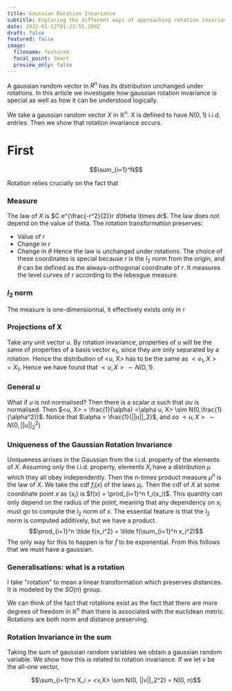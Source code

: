 ```yaml
---
title: Gaussian Rotation Invariance
subtitle: Exploring the different ways of approaching rotation invariance
date: 2022-01-12T01:23:55.209Z
draft: false
featured: false
image:
  filename: featured
  focal_point: Smart
  preview_only: false
---
```

A gaussian random vector in $R^n$ has its distribution unchanged under rotations. In this article we investigate how gaussian rotation invariance is special as well as how it can be understood logically.

We take a gaussian random vector $X$ in $\mathbb{R}^n$. X is defined to have $N(0,1)$ i.i.d. entries. Then we show that rotation invariance occurs.

# First

$$\sum_{i=1}^N$$

Rotation relies crucially on the fact that 

### Measure
The law of $X$ is $C e^{\frac{-r^2}{2}}r d\theta \times dr$. The law does not depend on the value of theta. The rotation transformation preserves:
- Value of r
- Change in r
- Change in $\theta$
Hence the law is unchanged under rotations. The choice of these coordinates is special because $r$ is the $l_2$ norm from the origin, and $\theta$ can be defined as the always-orthogonal coordinate of $r$. It measures the level curves of $r$ according to the lebesgue measure.

### $l_2$ norm
The measure is one-dimensionnal, it effectively exists only in r 

### Projections of X
Take any unit vector $u$. By rotation invariance, properties of u will be the same of properties of a basis vector $e_1$, since they are only separated by a rotation. Hence the distribution of <u, X> has to be the same as $<e_1, X> = X_1$. Hence we have found that $<u, X> \sim N(0,1)$.

### General $u$
What if $u$ is not normalised? Then there is a scalar $\alpha$ such that $\alpha u$ is normalised. Then $<u, X> = \frac{1}{\alpha} <\alpha u, X> \sim N(0,\frac{1}{\alpha^2})$. Notice that $\alpha = \frac{1}{||u||_2}$, and so $<u,X> \sim N(0, ||u||_2^2)$

### Uniqueness of the Gaussian Rotation Invariance
Uniqueness arrises in the Gaussian from the i.i.d. property of the elements of $X$.
Assuming only the i.i.d. property, elements $X_i$ have a distribution $\mu$ which they all obey independently. Then the n-times product measure $\mu^n$ is the law of $X$. We take the cdf $f_i(x)$ of the laws $\mu_i$. Then the cdf of $X$ at some coordinate point $x$ as $\{x_i\}$ is $f(x) = \prod_{i=1}^n f_i(x_i)$. This quantity can only depend on the radius of the point, meaning that any dependency on $x_i$ must go to compute the $l_2$ norm of $x$. The essential feature is that the $l_2$ norm is computed additively, but we have a product.
$$\prod_{i=1}^n \tilde f(x_i^2) = \tilde f(\sum_{i=1}^n x_i^2)$$
The only way for this to happen is for $\tilde f$ to be exponential. From this follows that we must have a gaussian.

### Generalisations: what is a rotation
I take "rotation" to mean a linear transformation which preserves distances. It is modeled by the $SO(n)$ group.

We can think of the fact that rotations exist as the fact that there are more degrees of freedom in $\mathbb{R}^n$ than there is associated with the euclidean metric. Rotations are both norm and distance preserving.

### Rotation Invariance in the sum

Taking the sum of gaussian random variables we obtain a gaussian random variable. We show how this is related to rotation invariance. If we let $v$ be the all-one vector,

$$\sum_{i=1}^n X_i = <v,X> \sim N(0, ||v||_2^2) = N(0, n)$$